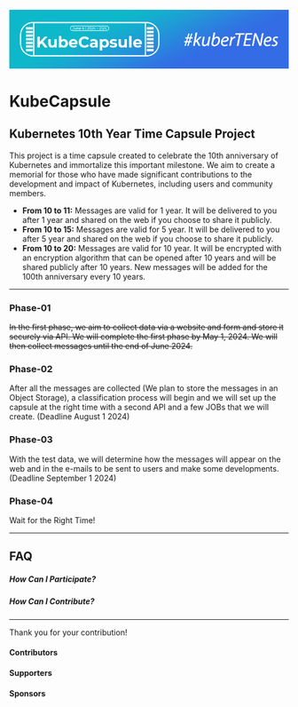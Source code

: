 ![Header](https://github.com/kubezy/KubeCapsule/blob/main/images/header.png)
# KubeCapsule
## Kubernetes 10th Year Time Capsule Project

This project is a time capsule created to celebrate the 10th anniversary of Kubernetes and immortalize this important milestone. We aim to create a memorial for those who have made significant contributions to the development and impact of Kubernetes, including users and community members.

- **From 10 to 11:** Messages are valid for 1 year. It will be delivered to you after 1 year and shared on the web if you choose to share it publicly.
- **From 10 to 15:** Messages are valid for 5 year. It will be delivered to you after 5 year and shared on the web if you choose to share it publicly.
- **From 10 to 20:** Messages are valid for 10 year. It will be encrypted with an encryption algorithm that can be opened after 10 years and will be shared publicly after 10 years. New messages will be added for the 100th anniversary every 10 years.

------------

### Phase-01
~~In the first phase, we aim to collect data via a website and form and store it securely via API. We will complete the first phase by May 1, 2024. We will then collect messages until the end of June 2024.~~

### Phase-02
After all the messages are collected (We plan to store the messages in an Object Storage), a classification process will begin and we will set up the capsule at the right time with a second API and a few JOBs that we will create. (Deadline August 1 2024)
### Phase-03
With the test data, we will determine how the messages will appear on the web and in the e-mails to be sent to users and make some developments. (Deadline September 1 2024)
### Phase-04
Wait for the Right Time!

------------

## FAQ
##### How Can I Participate?

##### How Can I Contribute?

------------

Thank you for your contribution! 

#### Contributors
#### Supporters
#### Sponsors

